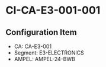 # CI-CA-E3-001-001

## Configuration Item
- CA: CA-E3-001
- Segment: E3-ELECTRONICS
- AMPEL: AMPEL-24-BWB
